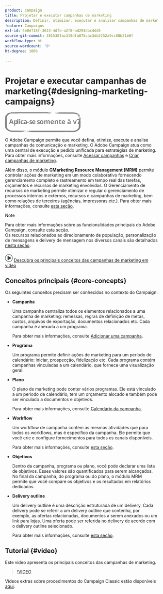 ```yaml
---
product: campaign
title: Projetar e executar campanhas de marketing
description: Definir, otimizar, executar e analisar campanhas de marketing
feature: Campaigns
exl-id: 4e0df18f-3623-4dfb-a2f8-ad293dbc4dd5
source-git-commit: 381538fac319dfa075cac3db2252a9cc80b31e0f
workflow-type: ht
source-wordcount: '0'
ht-degree: 100%

---
```


# Projetar e executar campanhas de marketing{#designing-marketing-campaigns}

![](../../assets/v7-only.svg)

O Adobe Campaign permite que você defina, otimize, execute e analise campanhas de comunicação e marketing. O Adobe Campaign atua como uma central de execução e pedido unificada para estratégias de marketing. Para obter mais informações, consulte [Acessar campanhas](../../distributed/using/accessing-campaigns.md) e [Criar campanhas de marketing](../../campaign/using/setting-up-marketing-campaigns.md).

Além disso, o módulo **GMarketing Resource Management (MRM)** permite controlar ações de marketing em um modo colaborativo fornecendo gerenciamento completo e rastreamento em tempo real das tarefas, orçamentos e recursos de marketing envolvidos. O Gerenciamento de recursos de marketing permite otimizar e regular o gerenciamento de processos internos e externos, recursos e campanhas de marketing, bem como relações de terceiros (agências, impressoras etc.). Para obter mais informações, consulte [esta seção](../../mrm/using/about-marketing-resource-management.md).

>[!NOTE]
>
>Para obter mais informações sobre as funcionalidades principais do Adobe Campaign, consulte [esta seção](../../platform/using/about-adobe-campaign-classic.md).\
>Os recursos relacionados ao direcionamento de população, personalização de mensagens e delivery de mensagem nos diversos canais são detalhados [nesta seção](../../delivery/using/steps-about-delivery-creation-steps.md).

![](assets/do-not-localize/how-to-video.png) [Descubra os principais conceitos das campanhas de marketing em vídeo](#video)

## Conceitos principais {#core-concepts}

Os seguintes conceitos precisam ser conhecidos no contexto do Campaign:

* **Campanha**

   Uma campanha centraliza todos os elementos relacionados a uma campanha de marketing: remessas, regras de definição de metas, custos, arquivos de exportação, documentos relacionados etc. Cada campanha é anexada a um programa.

   Para obter mais informações, consulte [Adicionar uma campanha](../../campaign/using/setting-up-marketing-campaigns.md#adding-a-campaign).

* **Programa**

   Um programa permite definir ações de marketing para um período de calendário: iniciar, prospecção, fidelização etc. Cada programa contém campanhas vinculadas a um calendário, que fornece uma visualização geral.

* **Plano**

   O plano de marketing pode conter vários programas. Ele está vinculado a um período de calendário, tem um orçamento alocado e também pode ser vinculado a documentos e objetivos.

   Para obter mais informações, consulte [Calendário da campanha](../../campaign/using/accessing-marketing-campaigns.md#campaign-calendar).

* **Workflow**

   Um workflow de campanha contém as mesmas atividades que para todos os workflows, mas é específico da campanha. Ele permite que você crie e configure fornecimentos para todos os canais disponíveis.

   Para obter mais informações, consulte [esta seção](../../campaign/using/marketing-campaign-deliveries.md#building-the-main-target-in-a-workflow).

* **Objetivos**

   Dentro da campanha, programa ou plano, você pode declarar uma lista de objetivos. Esses valores são quantificados para serem alcançados. No final da campanha, do programa ou do plano, o módulo MRM permite que você compare os objetivos e os resultados em relatórios dedicados.

* **Delivery outline**

   Um delivery outline é uma descrição estruturada de um delivery. Cada delivery pode se referir a um delivery outline que contenha, por exemplo, as ofertas relacionadas, documentos a serem anexados ou um link para lojas. Uma oferta pode ser referida no delivery de acordo com o delivery outline selecionado.

   Para obter mais informações, consulte [esta seção](../../campaign/using/marketing-campaign-deliveries.md#associating-and-structuring-resources-linked-via-a-delivery-outline).

## Tutorial {#video}

Este vídeo apresenta os principais conceitos das campanhas de marketing.

>[!VIDEO](https://video.tv.adobe.com/v/35131?quality=12)

Vídeos extras sobre procedimentos do Campaign Classic estão disponíveis [aqui](https://experienceleague.adobe.com/docs/campaign-classic-learn/tutorials/overview.html?lang=pt-BR).
